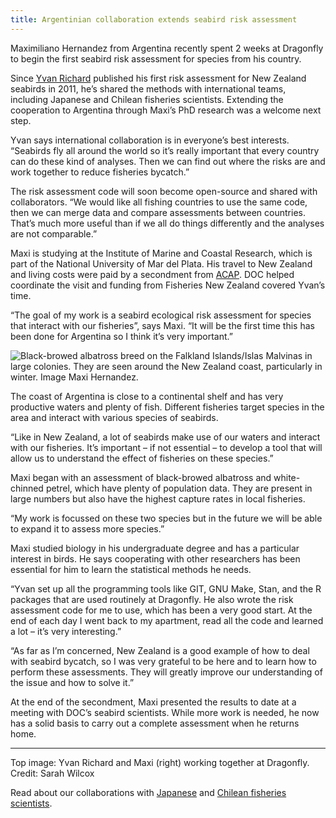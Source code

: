 ```yaml
---
title: Argentinian collaboration extends seabird risk assessment
---
```


Maximiliano Hernandez from Argentina recently spent 2 weeks at Dragonfly to
begin the first seabird risk assessment for species from his country.

<!--more-->

Since [Yvan Richard](/people/richard-yvan.html) published his first risk
assessment for New Zealand seabirds in 2011, he’s shared the methods with
international teams, including Japanese and Chilean fisheries scientists.
Extending the cooperation to Argentina through Maxi’s PhD research was a welcome
next step.

Yvan says international collaboration is in everyone’s best interests. “Seabirds
 fly all around the world so it’s really important that every country can do these
  kind of analyses. Then we can find out where the risks are and work together
  to reduce fisheries bycatch.”

The risk assessment code will soon become open-source and shared with collaborators. “We would like all fishing countries to use the same code, then we can merge data and compare assessments between countries. That’s much more useful than if we all do things differently and the analyses are not comparable.”

Maxi is studying at the Institute of Marine and Coastal Research, which is part of the National University of Mar del Plata. His travel to New Zealand and living costs were paid by a secondment from [ACAP](https://www.acap.aq/). DOC helped coordinate the visit and funding from Fisheries New Zealand covered Yvan’s time.

“The goal of my work is a seabird ecological risk assessment for species that interact with our fisheries”, says Maxi. “It will be the first time this has been done for Argentina so I think it’s very important.”

![Black-browed albatross breed on the Falkland Islands/Islas Malvinas in large colonies. They are seen around the New Zealand coast, particularly in winter. Image [Maxi Hernandez](https://www.instagram.com/mardelplata_shooting/).](/news/2022-11-29-argentina-risk-assessment/black-browed-albatross.jpg)

The coast of Argentina is close to a continental shelf and has very productive waters and plenty of fish. Different fisheries target species in the area and interact with various species of seabirds.

“Like in New Zealand, a lot of seabirds make use of our waters and interact with our fisheries. It’s important – if not essential – to develop a tool that will allow us to understand the effect of fisheries on these species.”

Maxi began with an assessment of black-browed albatross and white-chinned petrel, which have plenty of population data. They are present in large numbers but also have the highest capture rates in local fisheries.

“My work is focussed on these two species but in the future we will be able to expand it to assess more species.”  

Maxi studied biology in his undergraduate degree and has a particular interest in birds. He says cooperating with other researchers has been essential for him to learn the statistical methods he needs.

“Yvan set up all the programming tools like GIT, GNU Make, Stan, and the R packages that are used routinely at Dragonfly. He also wrote the risk assessment code for me to use, which has been a very good start. At the end of each day I went back to my apartment, read all the code and learned a lot – it’s very interesting.”

“As far as I’m concerned, New Zealand is a good example of how to deal with seabird bycatch, so I was very grateful to be here and to learn how to perform these assessments. They will greatly improve our understanding of the issue and how to solve it.”

At the end of the secondment, Maxi presented the results to date at a meeting with DOC’s seabird scientists. While more work is needed, he now has a solid basis to carry out a complete assessment when he returns home.

---

Top image: Yvan Richard and Maxi (right) working together at Dragonfly. Credit: Sarah Wilcox

Read about our collaborations with [Japanese](https://www.dragonfly.co.nz/news/2017-12-21-japan-science.html) and [Chilean fisheries scientists](https://www.dragonfly.co.nz/news/2018-11-20-luis-visit.html).
